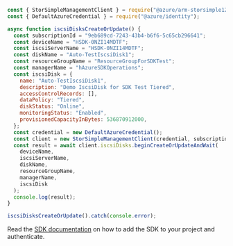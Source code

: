 ```javascript
const { StorSimpleManagementClient } = require("@azure/arm-storsimple1200series");
const { DefaultAzureCredential } = require("@azure/identity");

async function iscsiDisksCreateOrUpdate() {
  const subscriptionId = "9eb689cd-7243-43b4-b6f6-5c65cb296641";
  const deviceName = "HSDK-0NZI14MDTF";
  const iscsiServerName = "HSDK-0NZI14MDTF";
  const diskName = "Auto-TestIscsiDisk1";
  const resourceGroupName = "ResourceGroupForSDKTest";
  const managerName = "hAzureSDKOperations";
  const iscsiDisk = {
    name: "Auto-TestIscsiDisk1",
    description: "Demo IscsiDisk for SDK Test Tiered",
    accessControlRecords: [],
    dataPolicy: "Tiered",
    diskStatus: "Online",
    monitoringStatus: "Enabled",
    provisionedCapacityInBytes: 536870912000,
  };
  const credential = new DefaultAzureCredential();
  const client = new StorSimpleManagementClient(credential, subscriptionId);
  const result = await client.iscsiDisks.beginCreateOrUpdateAndWait(
    deviceName,
    iscsiServerName,
    diskName,
    resourceGroupName,
    managerName,
    iscsiDisk
  );
  console.log(result);
}

iscsiDisksCreateOrUpdate().catch(console.error);
```

Read the [SDK documentation](https://github.com/Azure/azure-sdk-for-js/blob/%40azure%2Farm-storsimple1200series_2.0.1/sdk/storsimple1200series/arm-storsimple1200series/README.md) on how to add the SDK to your project and authenticate.
